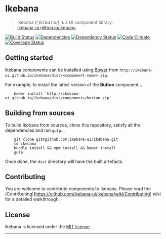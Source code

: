 # Ikebana

> Ikebana (/ˌɪkɪˈbɑːnə/) is a UI component library.  
> [ikebana-ui.github.io/ikebana](http://ikebana-ui.github.io/ikebana)

[![Build Status](https://travis-ci.org/ikebana-ui/ikebana.png?branch=master)](https://travis-ci.org/ikebana-ui/ikebana) [![Dependencies](https://david-dm.org/ikebana-ui/ikebana.png)](https://david-dm.org/ikebana-ui/ikebana) [![Dependency Status](https://gemnasium.com/ikebana-ui/ikebana.png)](https://gemnasium.com/ikebana-ui/ikebana) [![Code Climate](https://codeclimate.com/github/ikebana-ui/ikebana.png)](https://codeclimate.com/github/ikebana-ui/ikebana) [![Coverage Status](https://coveralls.io/repos/ikebana-ui/ikebana/badge.png)](https://coveralls.io/r/ikebana-ui/ikebana)

## Getting started

Ikebana components can be installed using [Bower](http://bower.io) from `http://ikebana-ui.github.io/ikebana/dist/<component-name>.zip`.

For example, to install the latest version of the **Button** component...

```
    bower install `http://ikebana-ui.github.io/ikebana/dist/components/button.zip`
```

## Building from sources

To build Ikebana from sources, clone this repository, satisfy all the dependencies and run `gulp`...

```
    git clone git@github.com:ikebana-ui/ikebana.git
    cd ikebana
    bundle install && npm install && bower install
    gulp
```

Once done, the `dist` directory will have the built artefacts.

## Contributing

You are welcome to contribute components to Ikebana. Please read the (Contributing)[https://github.com/ikebana-ui/ikebana/wiki/Contributing] wiki for a detailed walkthrough.

## License

Ikebana is licensed under the [MIT license](license.md).

---
